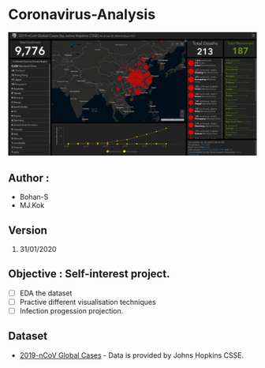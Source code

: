 # Coronavirus-Analysis 
![Sample Dash Board](https://github.com/Bohan-S/Coronavirus-Analysis/blob/master/sample%20dashboard.png)

## Author : 
- Bohan-S   
- MJ.Kok

## Version      
1. 31/01/2020         
   
## Objective : Self-interest project. 
- [ ] EDA the dataset
- [ ] Practive different visualisation techniques
- [ ] Infection progession projection.

## Dataset
* [2019-nCoV Global Cases](https://www.kaggle.com/general/128354#733130) - Data is provided by Johns Hopkins CSSE.
